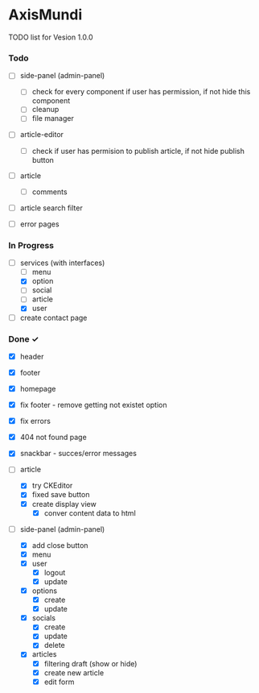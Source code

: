 # AxisMundi

TODO list for Vesion 1.0.0

### Todo
- [ ] side-panel (admin-panel)
  - [ ] check for every component if user has permission, if not hide this component
  - [ ] cleanup
  - [ ] file manager

- [ ] article-editor
  - [ ] check if user has permision to publish article, if not hide publish button

- [ ] article
  - [ ] comments

- [ ] article search filter

- [ ] error pages

### In Progress
- [ ] services (with interfaces)
  - [ ] menu
  - [x] option
  - [ ] social
  - [ ] article
  - [x] user

- [ ] create contact page

### Done ✓
- [x] header
- [x] footer
- [x] homepage
- [x] fix footer - remove getting not existet option
- [x] fix errors
- [x] 404 not found page

- [x] snackbar - succes/error messages

- [ ] article
  - [x] try CKEditor
  - [x] fixed save button
  - [x] create display view
    - [x] conver content data to html
  
- [ ] side-panel (admin-panel)
  - [x] add close button
  - [x] menu
  - [x] user
    - [x] logout
    - [x] update
  - [x] options
    - [x] create 
    - [x] update
  - [x] socials
    - [x] create
    - [x] update
    - [x] delete
  - [x] articles
    - [x] filtering draft (show or hide)
    - [x] create new article
    - [x] edit form 